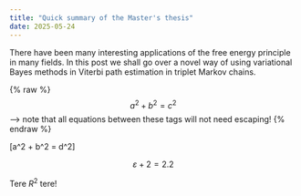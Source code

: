 ```yaml
---
title: "Quick summary of the Master's thesis"
date: 2025-05-24
---
```


There have been many interesting applications of the free energy principle in many fields. In this post we shall go over a novel way of using variational Bayes methods in Viterbi path estimation in triplet Markov chains.

{% raw %}
  $$a^2 + b^2 = c^2$$ --> note that all equations between these tags will not need escaping! 
 {% endraw %}


[a^2 + b^2 = d^2]

$$\varepsilon + 2 = 2.2$$

Tere $R^2$ tere!
